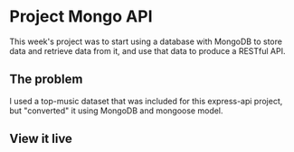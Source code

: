 # Project Mongo API

This week's project was to start using a database with MongoDB to store data and retrieve data from it, and use that data to produce a RESTful API.

## The problem

I used a top-music dataset that was included for this express-api project, but "converted" it using MongoDB and mongoose model.

## View it live

